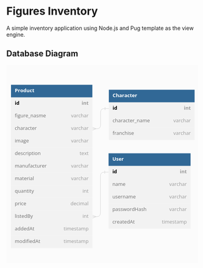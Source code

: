 # Figures Inventory
A simple inventory application using Node.js and Pug template as the view engine.

## Database Diagram
![Models Diagram](./public/images/dbdiagram.png)